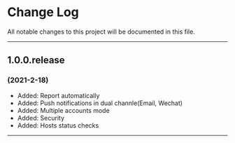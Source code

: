 # Change Log

All notable changes to this project will be documented in this file.

---

## 1.0.0.release

### (2021-2-18)

- Added: Report automatically
- Added: Push notifications in dual channle(Email, Wechat)
- Added: Multiple accounts mode
- Added: Security
- Added: Hosts status checks

---
